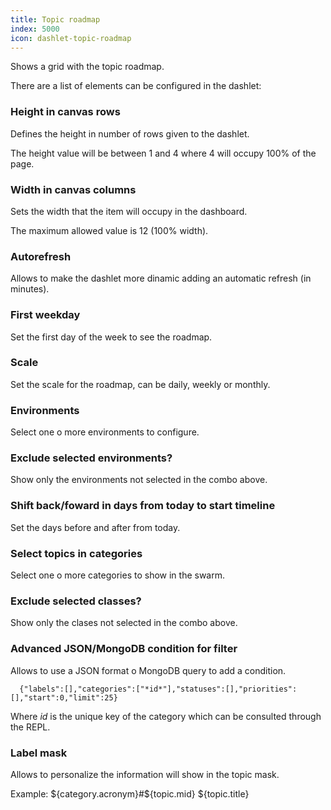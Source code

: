 ```yaml
---
title: Topic roadmap
index: 5000
icon: dashlet-topic-roadmap
---
```


Shows a grid with the topic roadmap.

There are a list of elements can be configured in the dashlet:

### Height in canvas rows

Defines the height in number of rows given to the dashlet.

The height value will be between 1 and 4 where 4 will occupy 100% of the page.

### Width in canvas columns

Sets the width that the item will occupy in the dashboard.

The maximum allowed value is 12 (100% width).

### Autorefresh

Allows to make the dashlet more dinamic adding an automatic refresh (in minutes).

###  First weekday

Set the first day of the week to see the roadmap.

### Scale

Set the scale for the roadmap, can be daily, weekly or monthly.

### Environments

Select one o more environments to configure.

### Exclude selected environments?

Show only the environments not selected in the combo above.

### Shift back/foward in days from today to start timeline

Set the days before and after from today.

### Select topics in categories

Select one o more categories to show in the swarm.

### Exclude selected classes?

Show only the clases not selected in the combo above.

### Advanced JSON/MongoDB condition for filter

Allows to use a JSON format o MongoDB query to add a condition.

      {"labels":[],"categories":["*id*"],"statuses":[],"priorities":[],"start":0,"limit":25}

Where *id* is the unique key of the category which can be consulted through the REPL.

### Label mask

Allows to personalize the information will show in the topic mask.

Example: ${category.acronym}#${topic.mid} ${topic.title}
